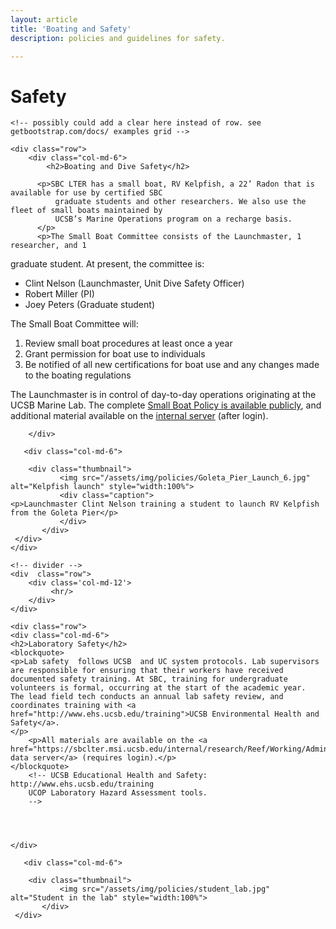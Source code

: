 ```yaml
---
layout: article
title: 'Boating and Safety'
description: policies and guidelines for safety.

---
```


<h1>Safety</h1>
	
<!-- how to col: individual articles can vary the col widths; for full-width total should = 12. 
	col-md scales up (med to large desktops), and automatically stacks on phones and tablets (within the row). -->


<div id="main-container">
	
    <!-- possibly could add a clear here instead of row. see getbootstrap.com/docs/ examples grid -->
    
    <div class="row"> 
        <div class="col-md-6">
			<h2>Boating and Dive Safety</h2>
			
          <p>SBC LTER has a small boat, RV Kelpfish, a 22’ Radon that is available for use by certified SBC
			  graduate students and other researchers. We also use the fleet of small boats maintained by
			  UCSB’s Marine Operations program on a recharge basis.
		  </p>
		  <p>The Small Boat Committee consists of the Launchmaster, 1 researcher, and 1
graduate student. At present, the committee is:
<ul>
	<li>Clint Nelson (Launchmaster, Unit Dive Safety Officer)</li>
	<li>Robert Miller (PI)</li>
	<li>Joey Peters (Graduate student)</li>
</ul>
</p>

<p>The Small Boat Committee will:
	<ol>
		<li>Review small boat procedures at least once a year</li>
		<li>Grant permission for boat use to individuals</li>
		<li>Be notified of all new certifications for boat use and any changes made to the boating regulations</li>
</ol>
</p>
<p>The Launchmaster is in control of day-to-day operations originating at the UCSB Marine Lab. The complete <a href="https://sbclter.msi.ucsb.edu/external/Documents/Policies/Boating_Policy.pdf">Small Boat Policy is available publicly</a>, and additional
	material available on the <a href="https://sbclter.msi.ucsb.edu/internal/admin-policies">internal server</a> (after login).</p>

        </div>

       <div class="col-md-6">
       
	   	<div class="thumbnail">
	           <img src="/assets/img/policies/Goleta_Pier_Launch_6.jpg" alt="Kelpfish launch" style="width:100%">
	           <div class="caption">
	<p>Launchmaster Clint Nelson training a student to launch RV Kelpfish from the Goleta Pier</p>
	           </div>       
	       </div>
     </div>
    </div>
	
	<!-- divider -->
	<div  class="row">
	    <div class='col-md-12'>
	         <hr/>
	    </div>
	</div>
	
	<div class="row">
	<div class="col-md-6">
	<h2>Laboratory Safety</h2>
	<blockquote>
    <p>Lab safety  follows UCSB  and UC system protocols. Lab supervisors are responsible for ensuring that their workers have received documented safety training. At SBC, training for undergraduate volunteers is formal, occurring at the start of the academic year.  The lead field tech conducts an annual lab safety review, and coordinates training with <a href="http://www.ehs.ucsb.edu/training">UCSB Environmental Health and Safety</a>.	
	</p>
		<p>All materials are available on the <a href="https://sbclter.msi.ucsb.edu/internal/research/Reef/Working/Administrative/Laboratory%20Safety%20Manual/">SBC data server</a> (requires login).</p>
	</blockquote>	
		<!-- UCSB Educational Health and Safety: http://www.ehs.ucsb.edu/training
		UCOP Laboratory Hazard Assessment tools. 
		-->
		
		
	
	
	</div>
	
       <div class="col-md-6">
       
	   	<div class="thumbnail">
	           <img src="/assets/img/policies/student_lab.jpg" alt="Student in the lab" style="width:100%">
	       </div>
     </div>
 </div>

	
</div>